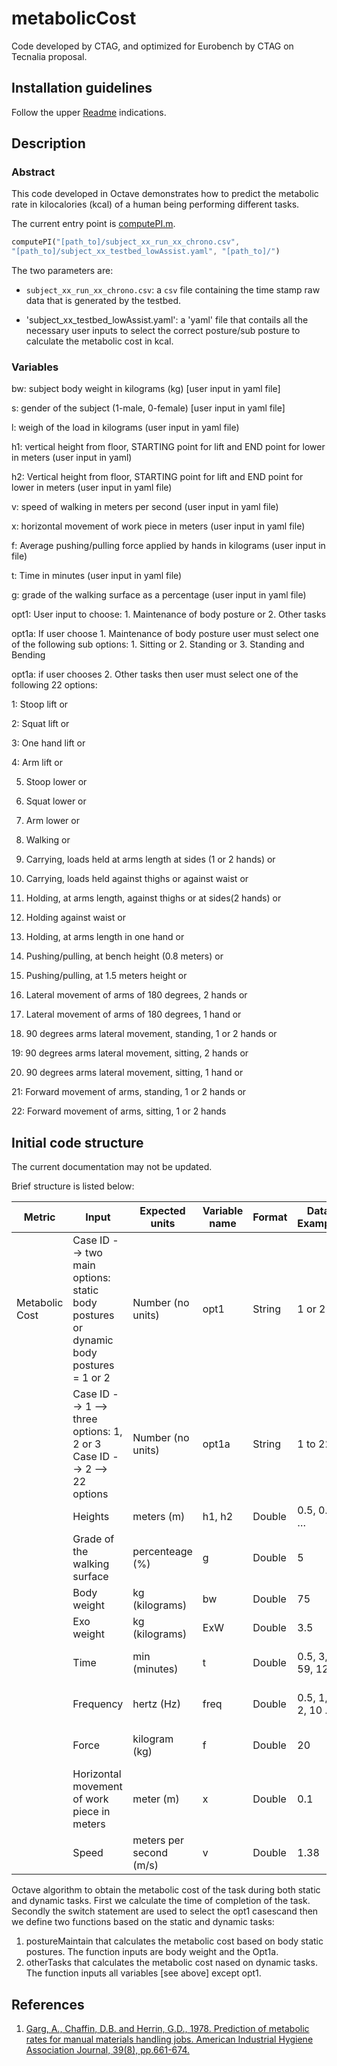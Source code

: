 # metabolicCost

Code developed by CTAG, and optimized for Eurobench by CTAG on Tecnalia
proposal.

## Installation guidelines

Follow the upper [Readme](../README.md) indications.

## Description

### Abstract
This code developed in Octave demonstrates how to predict the metabolic rate 
in kilocalories (kcal) of a human being performing different tasks.

The current entry point is [computePI.m](computePI.m).

```octave
computePI("[path_to]/subject_xx_run_xx_chrono.csv",
"[path_to]/subject_xx_testbed_lowAssist.yaml", "[path_to]/")
```

The two parameters are:

- `subject_xx_run_xx_chrono.csv`: a `csv` file containing the time stamp raw
  data that is generated by the testbed. 

- 'subject_xx_testbed_lowAssist.yaml': a 'yaml' file that contails all the
  necessary user inputs to select the correct posture/sub posture to calculate
the metabolic cost in kcal. 

### Variables

bw: subject body weight in kilograms (kg) [user input in yaml file]

s: gender of the subject (1-male, 0-female) [user input in yaml file]

l: weigh of the load in kilograms (user input in yaml file)

h1: vertical height from floor, STARTING point for lift and END point for 
lower in meters (user input in yaml)

h2: Vertical height from floor, STARTING point for lift and END point for 
lower in meters (user input in yaml file)

v: speed of walking in meters per second (user input in yaml file)

x: horizontal movement of work piece in meters (user input in yaml file)

f: Average pushing/pulling force applied by hands in kilograms (user input in
file)

t:  Time in minutes (user input in yaml file)

g:  grade of the walking surface as a percentage (user input in yaml file)

opt1: User input to choose: 1. Maintenance of body posture or 2. Other tasks

opt1a: If user choose 1. Maintenance of body posture user must select one of the
following sub options: 1. Sitting or 2. Standing or 3. Standing and Bending

opt1a: if user chooses 2. Other tasks then user must select one of the following
22 options: 

1: Stoop lift or 

2: Squat lift or 

3: One hand lift or 

4: Arm lift or

5. Stoop lower or 

6. Squat lower or 

7. Arm lower or 

8. Walking or 

9. Carrying, loads held at arms length at sides (1 or 2 hands) or 

10. Carrying, loads held against thighs or against waist or 

11. Holding, at arms length, against thighs or at sides(2 hands) or 

12. Holding against waist or 

13. Holding, at arms length in one hand or 

14. Pushing/pulling, at bench height (0.8 meters) or 

15. Pushing/pulling, at 1.5 meters height or 

16. Lateral movement of arms of 180 degrees, 2 hands or 

17. Lateral movement of arms of 180 degrees, 1 hand or 

18. 90 degrees arms lateral movement, standing, 1 or 2 hands or 

19: 90 degrees arms lateral movement, sitting, 2 hands or 

20. 90 degrees arms lateral movement, sitting, 1 hand or 

21: Forward movement of arms, standing, 1 or 2 hands or 

22: Forward movement of arms, sitting, 1 or 2 hands

## Initial code structure

The current documentation may not be updated.

Brief structure is listed below:

| Metric | Input | Expected units | Variable name | Format | Data Example | Input file | Information MAP |
|-|-|-|-|-|-|-|-|
| Metabolic Cost | Case ID --> two main options: static body postures or dynamic body postures = 1 or 2 | Number (no units) | opt1 | String | 1 or 2 | subject_xx_testbed_ID.yaml | userInput>input file |
|  | Case ID --> 1 --> three options: 1, 2 or 3 Case ID --> 2 --> 22 options | Number (no units) | opt1a | String | 1 to 22 | subject_xx_testbed_ID.yaml | userinput>input_File |
|  | Heights | meters (m) | h1, h2 | Double | 0.5, 0.7, … | subject_xx_testbed_ID.yaml | userinput>input_File |
|  | Grade of the walking surface | percenteage (%) | g | Double | 5                                                 | subject_xx_testbed_ID.yaml | userinput>input_File |
|  | Body weight | kg (kilograms) | bw | Double | 75                                                                                                                                                                                                                                                                                                                                                                                                                                                                                                                                                                                                                                                                                                                                                                            | subject_xx_testbed_ID.yaml | userinput>input_File |
|  | Exo weight | kg (kilograms) | ExW | Double | 3.5 | subject_xx_testbed_ID.yaml | userinput>input_File |
|  | Time | min (minutes) | t | Double | 0.5, 3, 59, 120 | subject_xx_run_xx_chorno.csv | proximitySensor>TestEd> nodeRed >rawData_T_TestID_RunNumber_timestamp.csv> preProcess>input_File |
|  | Frequency | hertz (Hz) | freq | Double | 0.5, 1, 2, 10 ... | subject_xx_run_xx_chorno.csv | controller>TestEd> nodeRed >rawData_T_TestID_RunNumber_timestamp.csv> preProcess>Input_File |
|  | Force | kilogram (kg) | f | Double | 20                                                                                                                                                                                                      | subject_xx_run_xx_metabolicCost.csv | loadCell>TestEd> nodeRed >rawData_T_TestID_RunNumber_timestamp.csv> preProcess>input_File |
|  | Horizontal movement of work piece in meters | meter (m) | x | Double | 0.1 | subject_xx_run_xx_metabolicCost.csv | loadCell>TestEd> nodeRed >rawData_T_TestID_RunNumber_timestamp.csv> preProcess>input_File |
|  | Speed | meters per second (m/s) | v | Double | 1.38 | subject_xx_run_xx_chrono.csv | proximitySensor>TestEd> nodeRed >rawData_T_TestID_RunNumber_timestamp.csv> preProcess>input_File |

Octave algorithm to obtain the metabolic cost of the task during both static and
dynamic tasks.
First we calculate the time of completion of the task.
Secondly the switch statement are used to select the opt1 casescand then 
we define two functions based on the static and dynamic tasks:
1. postureMaintain that calculates the metabolic cost based on body static 
postures. The function inputs are body weight and the Opt1a. 
2. otherTasks that calculates the metabolic cost nased on dynamic tasks. The
   function inputs all variables [see above] except opt1. 

## References
1. [Garg, A., Chaffin, D.B. and Herrin, G.D., 1978. Prediction of metabolic rates for manual materials handling jobs. American Industrial Hygiene Association Journal, 39(8), pp.661-674.](https://oeh.tandfonline.com/doi/abs/10.1080/0002889778507831)
